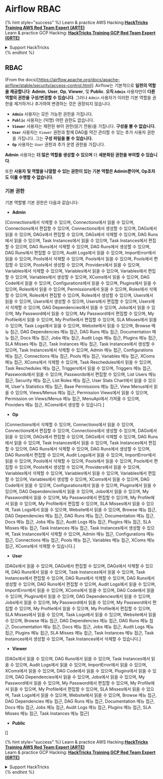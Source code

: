 # Airflow RBAC

{% hint style="success" %}
Learn & practice AWS Hacking:<img src="../../.gitbook/assets/image (1).png" alt="" data-size="line">[**HackTricks Training AWS Red Team Expert (ARTE)**](https://training.hacktricks.xyz/courses/arte)<img src="../../.gitbook/assets/image (1).png" alt="" data-size="line">\
Learn & practice GCP Hacking: <img src="../../.gitbook/assets/image (2).png" alt="" data-size="line">[**HackTricks Training GCP Red Team Expert (GRTE)**<img src="../../.gitbook/assets/image (2).png" alt="" data-size="line">](https://training.hacktricks.xyz/courses/grte)

<details>

<summary>Support HackTricks</summary>

* Check the [**subscription plans**](https://github.com/sponsors/carlospolop)!
* **Join the** 💬 [**Discord group**](https://discord.gg/hRep4RUj7f) or the [**telegram group**](https://t.me/peass) or **follow** us on **Twitter** 🐦 [**@hacktricks\_live**](https://twitter.com/hacktricks\_live)**.**
* **Share hacking tricks by submitting PRs to the** [**HackTricks**](https://github.com/carlospolop/hacktricks) and [**HackTricks Cloud**](https://github.com/carlospolop/hacktricks-cloud) github repos.

</details>
{% endhint %}

## RBAC

(From the docs)\[https://airflow.apache.org/docs/apache-airflow/stable/security/access-control.html]: Airflow는 기본적으로 **일련의 역할을 제공합니다**: **Admin**, **User**, **Op**, **Viewer**, 및 **Public**. **오직 `Admin`** 사용자만이 **다른 역할의 권한을 구성/변경할 수 있습니다**. 그러나 `Admin` 사용자가 이러한 기본 역할을 권한을 제거하거나 추가하여 변경하는 것은 권장되지 않습니다.

* **`Admin`** 사용자는 모든 가능한 권한을 가집니다.
* **`Public`** 사용자는 (익명) 어떤 권한도 없습니다.
* **`Viewer`** 사용자는 제한된 뷰어 권한(읽기 전용)을 가집니다. **구성을 볼 수 없습니다.**
* **`User`** 사용자는 `Viewer` 권한과 함께 DAG를 약간 관리할 수 있는 추가 사용자 권한을 가집니다. 그는 **구성 파일을 볼 수 있습니다.**
* **`Op`** 사용자는 `User` 권한과 추가 운영 권한을 가집니다.

**Admin** 사용자는 **더 많은 역할을 생성할 수 있으며** 더 **세분화된 권한을 부여할 수 있습니다**.

또한 **사용자 및 역할을 나열할 수 있는 권한이 있는 기본 역할은 Admin뿐이며, Op조차도 이를 수행할 수 없습니다**.

### 기본 권한

기본 역할별 기본 권한은 다음과 같습니다:

* **Admin**

\[Connections에서 삭제할 수 있으며, Connections에서 읽을 수 있으며, Connections에서 편집할 수 있으며, Connections에서 생성할 수 있으며, DAGs에서 읽을 수 있으며, DAGs에서 편집할 수 있으며, DAGs에서 삭제할 수 있으며, DAG Runs에서 읽을 수 있으며, Task Instances에서 읽을 수 있으며, Task Instances에서 편집할 수 있으며, DAG Runs에서 삭제할 수 있으며, DAG Runs에서 생성할 수 있으며, DAG Runs에서 편집할 수 있으며, Audit Logs에서 읽을 수 있으며, ImportError에서 읽을 수 있으며, Pools에서 삭제할 수 있으며, Pools에서 읽을 수 있으며, Pools에서 편집할 수 있으며, Pools에서 생성할 수 있으며, Providers에서 읽을 수 있으며, Variables에서 삭제할 수 있으며, Variables에서 읽을 수 있으며, Variables에서 편집할 수 있으며, Variables에서 생성할 수 있으며, XComs에서 읽을 수 있으며, DAG Code에서 읽을 수 있으며, Configurations에서 읽을 수 있으며, Plugins에서 읽을 수 있으며, Roles에서 읽을 수 있으며, Permissions에서 읽을 수 있으며, Roles에서 삭제할 수 있으며, Roles에서 편집할 수 있으며, Roles에서 생성할 수 있으며, Users에서 읽을 수 있으며, Users에서 생성할 수 있으며, Users에서 편집할 수 있으며, Users에서 삭제할 수 있으며, DAG Dependencies에서 읽을 수 있으며, Jobs에서 읽을 수 있으며, My Password에서 읽을 수 있으며, My Password에서 편집할 수 있으며, My Profile에서 읽을 수 있으며, My Profile에서 편집할 수 있으며, SLA Misses에서 읽을 수 있으며, Task Logs에서 읽을 수 있으며, Website에서 읽을 수 있으며, Browse 메뉴 접근, DAG Dependencies 메뉴 접근, DAG Runs 메뉴 접근, Documentation 메뉴 접근, Docs 메뉴 접근, Jobs 메뉴 접근, Audit Logs 메뉴 접근, Plugins 메뉴 접근, SLA Misses 메뉴 접근, Task Instances 메뉴 접근, Task Instances에서 생성할 수 있으며, Task Instances에서 삭제할 수 있으며, Admin 메뉴 접근, Configurations 메뉴 접근, Connections 메뉴 접근, Pools 메뉴 접근, Variables 메뉴 접근, XComs 메뉴 접근, XComs에서 삭제할 수 있으며, Task Reschedules에서 읽을 수 있으며, Task Reschedules 메뉴 접근, Triggers에서 읽을 수 있으며, Triggers 메뉴 접근, Passwords에서 읽을 수 있으며, Passwords에서 편집할 수 있으며, List Users 메뉴 접근, Security 메뉴 접근, List Roles 메뉴 접근, User Stats Chart에서 읽을 수 있으며, User's Statistics 메뉴 접근, Base Permissions 메뉴 접근, View Menus에서 읽을 수 있으며, Views/Menus 메뉴 접근, Permission Views에서 읽을 수 있으며, Permission on Views/Menus 메뉴 접근, MenuApi에서 가져올 수 있으며, Providers 메뉴 접근, XComs에서 생성할 수 있습니다.]

* **Op**

\[Connections에서 삭제할 수 있으며, Connections에서 읽을 수 있으며, Connections에서 편집할 수 있으며, Connections에서 생성할 수 있으며, DAGs에서 읽을 수 있으며, DAGs에서 편집할 수 있으며, DAGs에서 삭제할 수 있으며, DAG Runs에서 읽을 수 있으며, Task Instances에서 읽을 수 있으며, Task Instances에서 편집할 수 있으며, DAG Runs에서 삭제할 수 있으며, DAG Runs에서 생성할 수 있으며, DAG Runs에서 편집할 수 있으며, Audit Logs에서 읽을 수 있으며, ImportError에서 읽을 수 있으며, Pools에서 삭제할 수 있으며, Pools에서 읽을 수 있으며, Pools에서 편집할 수 있으며, Pools에서 생성할 수 있으며, Providers에서 읽을 수 있으며, Variables에서 삭제할 수 있으며, Variables에서 읽을 수 있으며, Variables에서 편집할 수 있으며, Variables에서 생성할 수 있으며, XComs에서 읽을 수 있으며, DAG Code에서 읽을 수 있으며, Configurations에서 읽을 수 있으며, Plugins에서 읽을 수 있으며, DAG Dependencies에서 읽을 수 있으며, Jobs에서 읽을 수 있으며, My Password에서 읽을 수 있으며, My Password에서 편집할 수 있으며, My Profile에서 읽을 수 있으며, My Profile에서 편집할 수 있으며, SLA Misses에서 읽을 수 있으며, Task Logs에서 읽을 수 있으며, Website에서 읽을 수 있으며, Browse 메뉴 접근, DAG Dependencies 메뉴 접근, DAG Runs 메뉴 접근, Documentation 메뉴 접근, Docs 메뉴 접근, Jobs 메뉴 접근, Audit Logs 메뉴 접근, Plugins 메뉴 접근, SLA Misses 메뉴 접근, Task Instances 메뉴 접근, Task Instances에서 생성할 수 있으며, Task Instances에서 삭제할 수 있으며, Admin 메뉴 접근, Configurations 메뉴 접근, Connections 메뉴 접근, Pools 메뉴 접근, Variables 메뉴 접근, XComs 메뉴 접근, XComs에서 삭제할 수 있습니다.]

* **User**

\[DAGs에서 읽을 수 있으며, DAGs에서 편집할 수 있으며, DAGs에서 삭제할 수 있으며, DAG Runs에서 읽을 수 있으며, Task Instances에서 읽을 수 있으며, Task Instances에서 편집할 수 있으며, DAG Runs에서 삭제할 수 있으며, DAG Runs에서 생성할 수 있으며, DAG Runs에서 편집할 수 있으며, Audit Logs에서 읽을 수 있으며, ImportError에서 읽을 수 있으며, XComs에서 읽을 수 있으며, DAG Code에서 읽을 수 있으며, Plugins에서 읽을 수 있으며, DAG Dependencies에서 읽을 수 있으며, Jobs에서 읽을 수 있으며, My Password에서 읽을 수 있으며, My Password에서 편집할 수 있으며, My Profile에서 읽을 수 있으며, My Profile에서 편집할 수 있으며, SLA Misses에서 읽을 수 있으며, Task Logs에서 읽을 수 있으며, Website에서 읽을 수 있으며, Browse 메뉴 접근, DAG Dependencies 메뉴 접근, DAG Runs 메뉴 접근, Documentation 메뉴 접근, Docs 메뉴 접근, Jobs 메뉴 접근, Audit Logs 메뉴 접근, Plugins 메뉴 접근, SLA Misses 메뉴 접근, Task Instances 메뉴 접근, Task Instances에서 생성할 수 있으며, Task Instances에서 삭제할 수 있습니다.]

* **Viewer**

\[DAGs에서 읽을 수 있으며, DAG Runs에서 읽을 수 있으며, Task Instances에서 읽을 수 있으며, Audit Logs에서 읽을 수 있으며, ImportError에서 읽을 수 있으며, XComs에서 읽을 수 있으며, DAG Code에서 읽을 수 있으며, Plugins에서 읽을 수 있으며, DAG Dependencies에서 읽을 수 있으며, Jobs에서 읽을 수 있으며, My Password에서 읽을 수 있으며, My Password에서 편집할 수 있으며, My Profile에서 읽을 수 있으며, My Profile에서 편집할 수 있으며, SLA Misses에서 읽을 수 있으며, Task Logs에서 읽을 수 있으며, Website에서 읽을 수 있으며, Browse 메뉴 접근, DAG Dependencies 메뉴 접근, DAG Runs 메뉴 접근, Documentation 메뉴 접근, Docs 메뉴 접근, Jobs 메뉴 접근, Audit Logs 메뉴 접근, Plugins 메뉴 접근, SLA Misses 메뉴 접근, Task Instances 메뉴 접근]

* **Public**

\[]

{% hint style="success" %}
Learn & practice AWS Hacking:<img src="../../.gitbook/assets/image (1).png" alt="" data-size="line">[**HackTricks Training AWS Red Team Expert (ARTE)**](https://training.hacktricks.xyz/courses/arte)<img src="../../.gitbook/assets/image (1).png" alt="" data-size="line">\
Learn & practice GCP Hacking: <img src="../../.gitbook/assets/image (2).png" alt="" data-size="line">[**HackTricks Training GCP Red Team Expert (GRTE)**<img src="../../.gitbook/assets/image (2).png" alt="" data-size="line">](https://training.hacktricks.xyz/courses/grte)

<details>

<summary>Support HackTricks</summary>

* Check the [**subscription plans**](https://github.com/sponsors/carlospolop)!
* **Join the** 💬 [**Discord group**](https://discord.gg/hRep4RUj7f) or the [**telegram group**](https://t.me/peass) or **follow** us on **Twitter** 🐦 [**@hacktricks\_live**](https://twitter.com/hacktricks\_live)**.**
* **Share hacking tricks by submitting PRs to the** [**HackTricks**](https://github.com/carlospolop/hacktricks) and [**HackTricks Cloud**](https://github.com/carlospolop/hacktricks-cloud) github repos.

</details>
{% endhint %}

